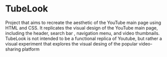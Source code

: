 # TubeLook
Project that aims to recreate the aesthetic of the YouTube main page using HTML and CSS.
It replicates the visual design of the YouTube main page, including the header, search bar
, navigation menu, and video thumbnails. TubeLook is not intended to be a functional replica of Youtube, but rather a visual experiment that explores the visual desing of the
popular video-sharing platform
